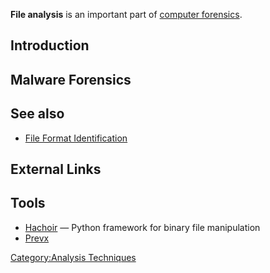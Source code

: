 **File analysis** is an important part of [computer
forensics](computer_forensics "wikilink").

## Introduction

## Malware Forensics

## See also

- [File Format Identification](File_Format_Identification "wikilink")

## External Links

## Tools

- [Hachoir](Hachoir "wikilink") — Python framework for binary file
  manipulation
- [Prevx](Prevx "wikilink")

[Category:Analysis Techniques](Category:Analysis_Techniques "wikilink")